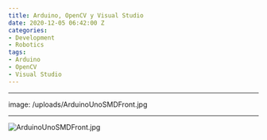 ```yaml
---
title: Arduino, OpenCV y Visual Studio
date: 2020-12-05 06:42:00 Z
categories:
- Development
- Robotics
tags:
- Arduino
- OpenCV
- Visual Studio
---
```


---
image: /uploads/ArduinoUnoSMDFront.jpg

---

![ArduinoUnoSMDFront.jpg](/uploads/ArduinoUnoSMDFront.jpg)
